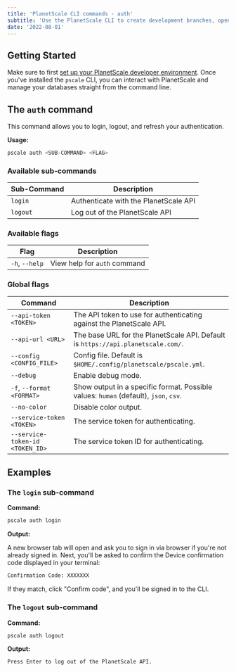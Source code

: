 ```yaml
---
title: 'PlanetScale CLI commands - auth'
subtitle: 'Use the PlanetScale CLI to create development branches, open deploy requests, and make non-blocking schema changes directly from your terminal.'
date: '2022-08-01'
---
```


## Getting Started

Make sure to first [set up your PlanetScale developer environment](/docs/concepts/planetscale-environment-setup). Once you've installed the `pscale` CLI, you can interact with PlanetScale and manage your databases straight from the command line.

## The `auth` command

This command allows you to login, logout, and refresh your authentication.

**Usage:**

```bash
pscale auth <SUB-COMMAND> <FLAG>
```

### Available sub-commands

| **Sub-Command** | **Description**                       |
| --------------- | ------------------------------------- |
| `login`         | Authenticate with the PlanetScale API |
| `logout`        | Log out of the PlanetScale API        |

### Available flags

| **Flag**       | **Description**              |
| -------------- | ---------------------------- |
| `-h`, `--help` | View help for `auth` command |

### Global flags

| **Command**                     | **Description**                                                                      |
| ------------------------------- | ------------------------------------------------------------------------------------ |
| `--api-token <TOKEN>`           | The API token to use for authenticating against the PlanetScale API.                 |
| `--api-url <URL>`               | The base URL for the PlanetScale API. Default is `https://api.planetscale.com/`.     |
| `--config <CONFIG_FILE>`        | Config file. Default is `$HOME/.config/planetscale/pscale.yml`.                      |
| `--debug`                       | Enable debug mode.                                                                   |
| `-f`, `--format <FORMAT>`       | Show output in a specific format. Possible values: `human` (default), `json`, `csv`. |
| `--no-color`                    | Disable color output.                                                                |
| `--service-token <TOKEN>`       | The service token for authenticating.                                                |
| `--service-token-id <TOKEN_ID>` | The service token ID for authenticating.                                             |

## Examples

### The `login` sub-command

**Command:**

```bash
pscale auth login
```

**Output:**

A new browser tab will open and ask you to sign in via browser if you're not already signed in. Next, you'll be asked to confirm the Device confirmation code displayed in your terminal:

```bash
Confirmation Code: XXXXXXX
```

If they match, click "Confirm code", and you'll be signed in to the CLI.

### The `logout` sub-command

**Command:**

```bash
pscale auth logout
```

**Output:**

```bash
Press Enter to log out of the PlanetScale API.
```
